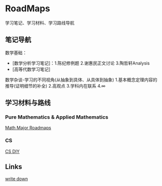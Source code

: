# RoadMaps

学习笔记、学习材料、学习路线导航

## 笔记导航
数学基础：
- [数学分析学习笔记]：1.陈纪修例题 2.谢惠民正文讨论 3.陶哲轩Analysis 
- [高等代数学习笔记]

数学杂谈-学习的不同视角(从抽象到具体、从具体到抽象)
1.基本概念定理内容的推导(证明细节的补全) 
2.高观点 
3.学科内在联系
4.∞

## 学习材料与路线


### Pure Mathematics & Applied Mathematics
[Math Major Roadmaps](https://math.mit.edu/academics/undergrad/roadmaps.php)

### CS
[CS DIY](https://csdiy.wiki/)

## Links
[write down](https://terrytao.wordpress.com/career-advice/write-down-what-youve-done/)
